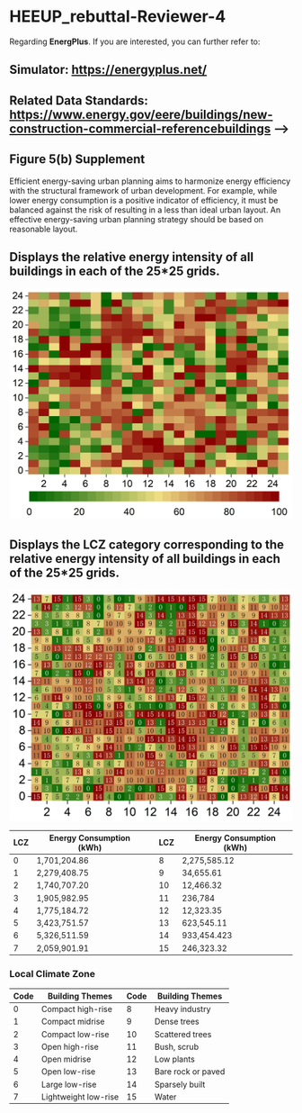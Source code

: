 # HEEUP_rebuttal-Reviewer-4

Regarding **EnergPlus**. If you are interested, you can further refer to:
## Simulator: https://energyplus.net/
## Related Data Standards: https://www.energy.gov/eere/buildings/new-construction-commercial-referencebuildings -->

## Figure 5(b) Supplement
Efficient energy-saving urban planning aims to harmonize energy efficiency with the structural framework of urban development. For example, while lower energy consumption is a positive indicator of efficiency, it must be balanced against the risk of resulting in a less than ideal urban layout. An effective energy-saving urban planning strategy should be based on reasonable layout.

## Displays the relative energy intensity of all buildings in each of the 25*25 grids.

![alt text](Energy.PNG)


## Displays the LCZ category corresponding to the relative energy intensity of all buildings in each of the 25*25 grids.
![alt text](LCZ.PNG)


| LCZ  | Energy Consumption (kWh) | | LCZ  | Energy Consumption (kWh) |
|------|---------------------------|-|------|---------------------------|
| 0    | 1,701,204.86              | | 8    | 2,275,585.12              |
| 1    | 2,279,408.75              | | 9    | 34,655.61                 |
| 2    | 1,740,707.20              | | 10   | 12,466.32                 |
| 3    | 1,905,982.95              | | 11   | 236,784                   |
| 4    | 1,775,184.72              | | 12   | 12,323.35                 |
| 5    | 3,423,751.57              | | 13   | 623,545.11                |
| 6    | 5,326,511.59              | | 14   | 933,454.423               |
| 7    | 2,059,901.91              | | 15   | 246,323.32                |

### Local Climate Zone

| Code | Building Themes        | Code | Building Themes             |
|------|------------------------|------|-----------------------------|
| 0    | Compact high-rise      | 8    | Heavy industry              |
| 1    | Compact midrise        | 9    | Dense trees                 |
| 2    | Compact low-rise       | 10   | Scattered trees             |
| 3    | Open high-rise         | 11   | Bush, scrub                 |
| 4    | Open midrise           | 12   | Low plants                  |
| 5    | Open low-rise          | 13   | Bare rock or paved          |
| 6    | Large low-rise         | 14   | Sparsely built              |
| 7    | Lightweight low-rise   | 15   | Water                       |
